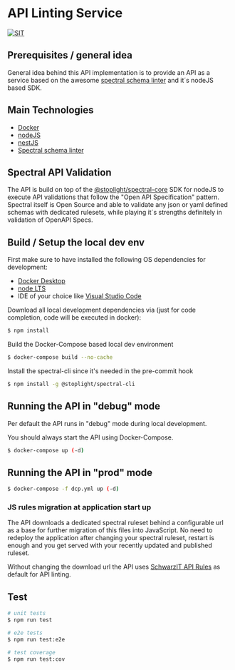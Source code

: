 # API Linting Service

[![SIT](https://img.shields.io/badge/SIT-awesome-blueviolet.svg)](https://jobs.schwarz)

## Prerequisites / general idea

General idea behind this API implementation is to provide an API as a service based on the awesome [spectral schema linter](https://github.com/stoplightio/spectral) and it´s nodeJS based SDK.

## Main Technologies

* [Docker](https://www.docker.com/)
* [nodeJS](https://nodejs.dev/)
* [nestJS](https://nestjs.com/)
* [Spectral schema linter](https://github.com/stoplightio/spectral)

## Spectral API Validation

The API is build on top of the [@stoplight/spectral-core](https://www.npmjs.com/package/@stoplight/spectral-core) SDK for nodeJS to execute API validations that follow the "Open API Specification" pattern. Spectral itself is Open Source and able to validate any json or yaml defined schemas with dedicated rulesets, while playing it´s strengths definitely in validation of OpenAPI Specs.

## Build / Setup the local dev env

First make sure to have installed the following OS dependencies for development:
* [Docker Desktop](https://www.docker.com/products/docker-desktop)
* [node LTS](https://nodejs.org/en/)
* IDE of your choice like [Visual Studio Code](https://code.visualstudio.com/)

Download all local development dependencies via (just for code completion, code will be executed in docker):

```bash
$ npm install
```

Build the Docker-Compose based local dev environment

```bash
$ docker-compose build --no-cache
```

Install the spectral-cli since it's needed in the pre-commit hook
```bash
$ npm install -g @stoplight/spectral-cli
```

## Running the API in "debug" mode

Per default the API runs in "debug" mode during local development.

You should always start the API using Docker-Compose.

```bash
$ docker-compose up (-d)
```

## Running the API in "prod" mode

```bash
$ docker-compose -f dcp.yml up (-d)
```

### JS rules migration at application start up

The API downloads a dedicated spectral ruleset behind a configurable url as a base for further migration of this files into JavaScript. No need to redeploy the application after changing your spectral ruleset, restart is enough and you get served with your recently updated and published ruleset.

Without changing the download url the API uses [SchwarzIT API Rules](https://github.com/SchwarzIT/api-linter-rules) as default for API linting.

## Test

```bash
# unit tests
$ npm run test

# e2e tests
$ npm run test:e2e

# test coverage
$ npm run test:cov
